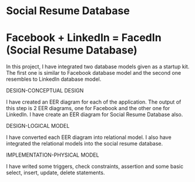 # Social Resume Database

# Facebook + LinkedIn = FacedIn (Social Resume Database)

In this project, I have integrated two database models given as a startup kit. The first one is similar to Facebook database model and the second one resembles to LinkedIn database model.  

DESIGN-CONCEPTUAL DESIGN 

I have created an EER diagram for each of the application. The output of this step is 2 EER diagrams, one for Facebook and the other one for LinkedIn. I have create an EER diagram for Social Resume Database also.

DESIGN-LOGICAL MODEL 

I have converted each EER diagram into relational model.
I also have integrated the relational models into the social resume database.

IMPLEMENTATION-PHYSICAL MODEL 

I have writed some triggers, check constraints, assertion and some basic select, insert, update, delete statements.
